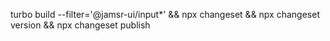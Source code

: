 turbo build --filter='@jamsr-ui/input*' && npx changeset && npx changeset version && npx changeset publish